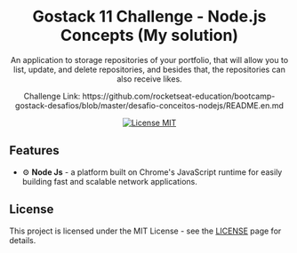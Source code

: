 <h1 align="center">
<br>
Gostack 11 Challenge - Node.js Concepts (My solution)
</h1>

<p align="center">An application to storage repositories of your portfolio, that will allow you to list, update, and delete repositories, and besides that, the repositories can also receive likes.</p>
<p align="center">Challenge Link: https://github.com/rocketseat-education/bootcamp-gostack-desafios/blob/master/desafio-conceitos-nodejs/README.en.md</p>

<p align="center">
  <a href="https://opensource.org/licenses/MIT">
    <img src="https://img.shields.io/badge/License-MIT-blue.svg" alt="License MIT">
  </a>
</p>

## Features
[//]: # (Add the features of your project here:)

- ⚙️ **Node Js** - a platform built on Chrome's JavaScript runtime for easily building fast and scalable network applications.


## License

This project is licensed under the MIT License - see the [LICENSE](https://opensource.org/licenses/MIT) page for details.
